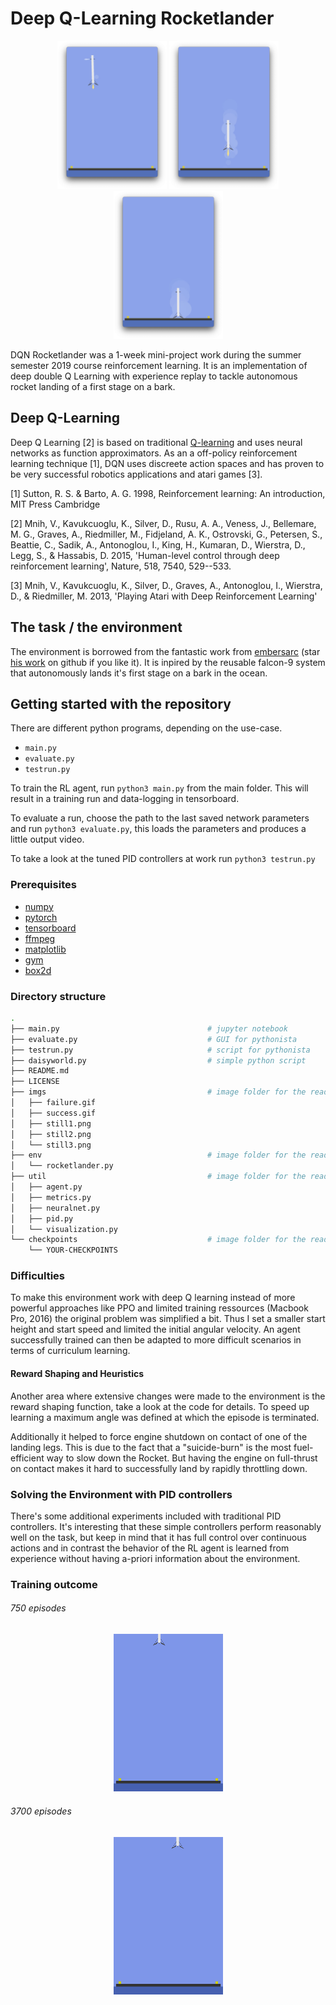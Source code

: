 # Deep Q-Learning Rocketlander

<p align="center">
  <img src="https://github.com/mrernst/dqn_rocketlander/blob/main/imgs/rocket1.png" width="175">
  <img src="https://github.com/mrernst/dqn_rocketlander/blob/main/imgs/rocket2.png" width="175">
  <img src="https://github.com/mrernst/dqn_rocketlander/blob/main/imgs/rocket3.png" width="175">
  
DQN Rocketlander was a 1-week mini-project work during the summer semester 2019 course reinforcement learning. It is an implementation of deep double Q Learning with experience replay to tackle autonomous rocket landing of a first stage on a bark.

## Deep Q-Learning

Deep Q Learning [2] is based on traditional [Q-learning](https://en.wikipedia.org/wiki/Q-learning) and uses neural networks as function approximators. As an a off-policy reinforcement learning technique [1], DQN uses discreete action spaces and has proven to be very successful robotics applications and atari games [3].


[1] Sutton, R. S. & Barto, A. G. 1998, Reinforcement learning: An introduction, MIT Press Cambridge

[2] Mnih, V., Kavukcuoglu, K., Silver, D., Rusu, A. A., Veness, J., Bellemare, M. G., Graves, A., Riedmiller, M., Fidjeland, A. K., Ostrovski, G., Petersen, S., Beattie, C., Sadik, A., Antonoglou, I., King, H., Kumaran, D., Wierstra, D., Legg, S., & Hassabis, D. 2015, 'Human-level control through deep reinforcement learning', Nature, 518, 7540, 529--533.

[3] Mnih, V., Kavukcuoglu, K., Silver, D., Graves, A., Antonoglou, I., Wierstra, D., & Riedmiller, M. 2013, 'Playing Atari with Deep Reinforcement Learning'


## The task / the environment

The environment is borrowed from the fantastic work from [embersarc](https://github.com/EmbersArc/) (star [his work](https://github.com/EmbersArc/gym-rocketlander) on github if you like it). It is inpired by the reusable falcon-9 system that autonomously lands it's first stage on a bark in the ocean.



## Getting started with the repository

There are different python programs, depending on the use-case. 

*  `main.py`
*  `evaluate.py`
*  `testrun.py`


To train the RL agent, run `python3 main.py` from the main folder. This will result in a training run and data-logging in tensorboard.

To evaluate a run, choose the path to the last saved network parameters and run `python3 evaluate.py`, this loads the parameters and produces a little output video.

To take a look at the tuned PID controllers at work run `python3 testrun.py`


### Prerequisites

* [numpy](http://www.numpy.org/)
* [pytorch](https://pytorch.org)
* [tensorboard](https://www.tensorflow.org)
* [ffmpeg](https://ffmpeg.org/)
* [matplotlib](https://matplotlib.org/)
* [gym](https://gym.openai.com/)
* [box2d](https://box2d.org/)


### Directory structure

```bash
.
├── main.py   								# jupyter notebook
├── evaluate.py    							# GUI for pythonista
├── testrun.py      						# script for pythonista
├── daisyworld.py                  			# simple python script
├── README.md
├── LICENSE
├── imgs                          			# image folder for the readme
│	├── failure.gif
│	├── success.gif
│	├── still1.png
│	├── still2.png
│	└── still3.png
├── env                           			# image folder for the readme
│	└── rocketlander.py
├── util                           			# image folder for the readme
│	├── agent.py
│	├── metrics.py
│	├── neuralnet.py
│	├── pid.py
│	└── visualization.py
└── checkpoints                           	# image folder for the readme
	└── YOUR-CHECKPOINTS


```

### Difficulties

To make this environment work with deep Q learning instead of more powerful approaches like PPO and limited training ressources (Macbook Pro, 2016) the original problem was simplified a bit. Thus I set a smaller start height and start speed and limited the initial angular velocity. An agent successfully trained can then be adapted to more difficult scenarios in terms of curriculum learning.

#### Reward Shaping and Heuristics

Another area where extensive changes were made to the environment is the reward shaping function, take a look at the code for details. To speed up learning a maximum angle was defined at which the episode is terminated.

Additionally it helped to force engine shutdown on contact of one of the landing legs. This is due to the fact that a "suicide-burn" is the most fuel-efficient way to slow down the Rocket. But having the engine on full-thrust on contact makes it hard to successfully land by rapidly throttling down.

### Solving the Environment with PID controllers

There's some additional experiments included with traditional PID controllers. It's interesting that these simple controllers perform reasonably well on the task, but keep in mind that it has full control over continuous actions and in contrast the behavior of the RL agent is learned from experience without having a-priori information about the environment.


### Training outcome

###### 750 episodes
<p align="center">
<img src="https://github.com/mrernst/dqn_rocketlander/blob/main/imgs/failure.gif" width="175">

###### 3700 episodes
<p align="center">
<img src="https://github.com/mrernst/dqn_rocketlander/blob/main/imgs/success.gif" width="175">
